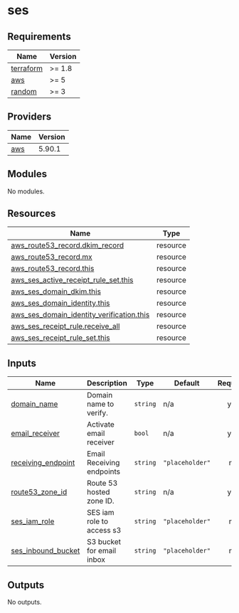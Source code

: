 # ses

<!-- BEGIN_TF_DOCS -->
## Requirements

| Name | Version |
|------|---------|
| <a name="requirement_terraform"></a> [terraform](#requirement\_terraform) | >= 1.8 |
| <a name="requirement_aws"></a> [aws](#requirement\_aws) | >= 5 |
| <a name="requirement_random"></a> [random](#requirement\_random) | >= 3 |

## Providers

| Name | Version |
|------|---------|
| <a name="provider_aws"></a> [aws](#provider\_aws) | 5.90.1 |

## Modules

No modules.

## Resources

| Name | Type |
|------|------|
| [aws_route53_record.dkim_record](https://registry.terraform.io/providers/hashicorp/aws/latest/docs/resources/route53_record) | resource |
| [aws_route53_record.mx](https://registry.terraform.io/providers/hashicorp/aws/latest/docs/resources/route53_record) | resource |
| [aws_route53_record.this](https://registry.terraform.io/providers/hashicorp/aws/latest/docs/resources/route53_record) | resource |
| [aws_ses_active_receipt_rule_set.this](https://registry.terraform.io/providers/hashicorp/aws/latest/docs/resources/ses_active_receipt_rule_set) | resource |
| [aws_ses_domain_dkim.this](https://registry.terraform.io/providers/hashicorp/aws/latest/docs/resources/ses_domain_dkim) | resource |
| [aws_ses_domain_identity.this](https://registry.terraform.io/providers/hashicorp/aws/latest/docs/resources/ses_domain_identity) | resource |
| [aws_ses_domain_identity_verification.this](https://registry.terraform.io/providers/hashicorp/aws/latest/docs/resources/ses_domain_identity_verification) | resource |
| [aws_ses_receipt_rule.receive_all](https://registry.terraform.io/providers/hashicorp/aws/latest/docs/resources/ses_receipt_rule) | resource |
| [aws_ses_receipt_rule_set.this](https://registry.terraform.io/providers/hashicorp/aws/latest/docs/resources/ses_receipt_rule_set) | resource |

## Inputs

| Name | Description | Type | Default | Required |
|------|-------------|------|---------|:--------:|
| <a name="input_domain_name"></a> [domain\_name](#input\_domain\_name) | Domain name to verify. | `string` | n/a | yes |
| <a name="input_email_receiver"></a> [email\_receiver](#input\_email\_receiver) | Activate email receiver | `bool` | n/a | yes |
| <a name="input_receiving_endpoint"></a> [receiving\_endpoint](#input\_receiving\_endpoint) | Email Receiving endpoints | `string` | `"placeholder"` | no |
| <a name="input_route53_zone_id"></a> [route53\_zone\_id](#input\_route53\_zone\_id) | Route 53 hosted zone ID. | `string` | n/a | yes |
| <a name="input_ses_iam_role"></a> [ses\_iam\_role](#input\_ses\_iam\_role) | SES iam role to access s3 | `string` | `"placeholder"` | no |
| <a name="input_ses_inbound_bucket"></a> [ses\_inbound\_bucket](#input\_ses\_inbound\_bucket) | S3 bucket for email inbox | `string` | `"placeholder"` | no |

## Outputs

No outputs.
<!-- END_TF_DOCS -->
